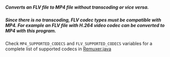 ##### Converts an FLV file to MP4 file without transcoding or vice versa.
##### Since there is no transcoding, FLV codec types must be compatible with MP4. For example an FLV file with H.264 video codec can be converted to MP4 with this program.
Check `MP4_SUPPORTED_CODECS` and `FLV_SUPPORTED_CODECS` variables for a complete list of supported codecs in [Remuxer.java](https://github.com/kemalyildirim/mediaconverter/blob/main/src/main/java/com/kyildirim/converter/remux/Remuxer.java)